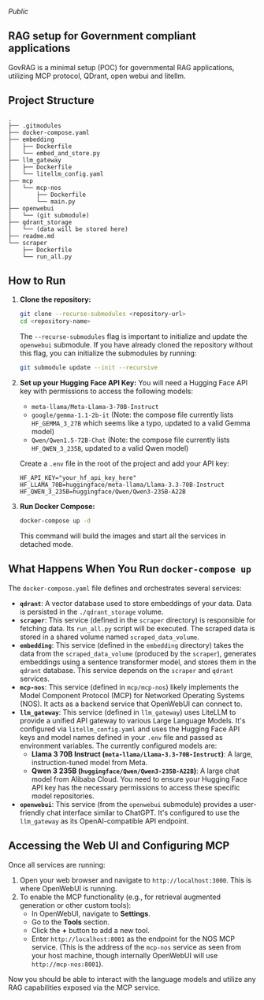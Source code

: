_Public_
## RAG setup for Government compliant applications
GovRAG is a minimal setup (POC) for governmental RAG applications, utilizing MCP protocol, QDrant, open webui and litellm. 

## Project Structure

```
.
├── .gitmodules
├── docker-compose.yaml
├── embedding
│   ├── Dockerfile
│   └── embed_and_store.py
├── llm_gateway
│   ├── Dockerfile
│   └── litellm_config.yaml
├── mcp
│   └── mcp-nos
│       ├── Dockerfile
│       └── main.py
├── openwebui
│   └── (git submodule)
├── qdrant_storage
│   └── (data will be stored here)
├── readme.md
└── scraper
    ├── Dockerfile
    └── run_all.py
```

## How to Run

1.  **Clone the repository:**
    ```bash
    git clone --recurse-submodules <repository-url>
    cd <repository-name>
    ```
    The `--recurse-submodules` flag is important to initialize and update the `openwebui` submodule. If you have already cloned the repository without this flag, you can initialize the submodules by running:
    ```bash
    git submodule update --init --recursive
    ```
2.  **Set up your Hugging Face API Key:**
    You will need a Hugging Face API key with permissions to access the following models:
    *   `meta-llama/Meta-Llama-3-70B-Instruct`
    *   `google/gemma-1.1-2b-it` (Note: the compose file currently lists `HF_GEMMA_3_27B` which seems like a typo, updated to a valid Gemma model)
    *   `Qwen/Qwen1.5-72B-Chat` (Note: the compose file currently lists `HF_QWEN_3_235B`, updated to a valid Qwen model)

    Create a `.env` file in the root of the project and add your API key:
    ```env
    HF_API_KEY="your_hf_api_key_here"
    HF_LLAMA_70B=huggingface/meta-llama/Llama-3.3-70B-Instruct
    HF_QWEN_3_235B=huggingface/Qwen/Qwen3-235B-A22B
    ```
3.  **Run Docker Compose:**
    ```bash
    docker-compose up -d
    ```
    This command will build the images and start all the services in detached mode.

## What Happens When You Run `docker-compose up`

The `docker-compose.yaml` file defines and orchestrates several services:

*   **`qdrant`**: A vector database used to store embeddings of your data. Data is persisted in the `./qdrant_storage` volume.
*   **`scraper`**: This service (defined in the `scraper` directory) is responsible for fetching data. Its `run_all.py` script will be executed. The scraped data is stored in a shared volume named `scraped_data_volume`.
*   **`embedding`**: This service (defined in the `embedding` directory) takes the data from the `scraped_data_volume` (produced by the `scraper`), generates embeddings using a sentence transformer model, and stores them in the `qdrant` database. This service depends on the `scraper` and `qdrant` services.
*   **`mcp-nos`**: This service (defined in `mcp/mcp-nos`) likely implements the Model Component Protocol (MCP) for Networked Operating Systems (NOS). It acts as a backend service that OpenWebUI can connect to.
*   **`llm_gateway`**: This service (defined in `llm_gateway`) uses LiteLLM to provide a unified API gateway to various Large Language Models. It's configured via `litellm_config.yaml` and uses the Hugging Face API keys and model names defined in your `.env` file and passed as environment variables. The currently configured models are:
    *   **Llama 3 70B Instruct (`meta-llama/Llama-3.3-70B-Instruct`)**: A large, instruction-tuned model from Meta.
    *   **Qwen 3 235B (`huggingface/Qwen/Qwen3-235B-A22B`)**: A large chat model from Alibaba Cloud.
    You need to ensure your Hugging Face API key has the necessary permissions to access these specific model repositories.
*   **`openwebui`**: This service (from the `openwebui` submodule) provides a user-friendly chat interface similar to ChatGPT. It's configured to use the `llm_gateway` as its OpenAI-compatible API endpoint.

## Accessing the Web UI and Configuring MCP

Once all services are running:

1.  Open your web browser and navigate to `http://localhost:3000`. This is where OpenWebUI is running.
2.  To enable the MCP functionality (e.g., for retrieval augmented generation or other custom tools):
    *   In OpenWebUI, navigate to **Settings**.
    *   Go to the **Tools** section.
    *   Click the **+** button to add a new tool.
    *   Enter `http://localhost:8001` as the endpoint for the NOS MCP service. (This is the address of the `mcp-nos` service as seen from your host machine, though internally OpenWebUI will use `http://mcp-nos:8001`).

Now you should be able to interact with the language models and utilize any RAG capabilities exposed via the MCP service.

